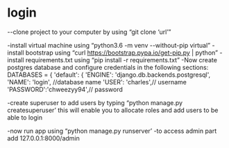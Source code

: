 # login
--clone project to your computer by using “git clone ‘url’”

-install virtual machine using “python3.6 -m venv --without-pip virtual”
-install bootstrap using “curl https://bootstrap.pypa.io/get-pip.py | python”
-install requirements.txt using “pip install -r requirements.txt”
-Now create postgres database and configure credentials in the following sections:
DATABASES = {
'default': {
'ENGINE': 'django.db.backends.postgresql',
'NAME': 'login', //database name
'USER': 'charles',// username
'PASSWORD':'chweezyy94',// password



-create superuser to add users by typing “python manage.py createsuperuser’
this will enable you to allocate roles and add users to be able to login

-now run app using “python manage.py runserver’
-to access admin part add 127.0.0.1:8000/admin
